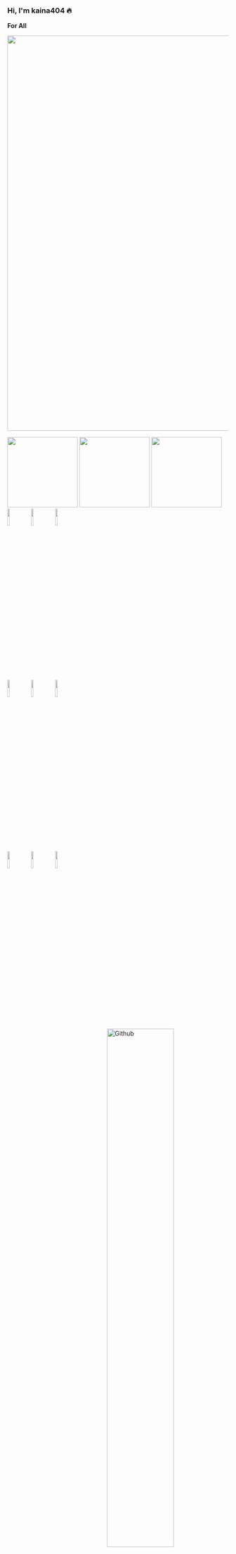 ### Hi, I'm kaina404 🔥

<!-- Any image aligned to the right. Beware the width -->


<!--
** kaina404/kaina404** is a ✨ _special_ ✨ repository because its `README.md` (this file) appears on your GitHub profile.

Here are some ideas to get you started:

- 🔭 I’m currently working on ...
- 🌱 I’m currently learning ...
- 👯 I’m looking to collaborate on ...
- 🤔 I’m looking for help with ...
- 💬 Ask me about ...
- 📫 How to reach me: ...
- 😄 Pronouns: ...
- ⚡ Fun fact: ...
-->


**For All**

<!-- Your github readme stats
You can use this api: https://github.com/kaina404/github-readme-stats
-->
  
<img width = "900" src="http://github-profile-summary-cards.vercel.app/api/cards/profile-details?username=kaina404&theme=dracula" />

<p>
  <img height="160" src="http://github-profile-summary-cards.vercel.app/api/cards/stats?username=kaina404&theme=dracula"/>
  
  <img height="160" src="http://github-profile-summary-cards.vercel.app/api/cards/repos-per-language?username=kaina404&theme=dracula"/>

  <img height="160" src="https://github-profile-summary-cards.vercel.app/api/cards/productive-time?username=kaina404&theme=dracula&utcOffset=8"/>
  <code><img width="10%" src="https://www.vectorlogo.zone/logos/dartlang/dartlang-ar21.svg"></code>
  <code><img width="10%" src="https://www.vectorlogo.zone/logos/java/java-ar21.svg"></code>
  <code><img width="10%" src="https://www.vectorlogo.zone/logos/kotlin/kotlin-ar21.svg"></code>
  <br/>
   <code><img width="10%" src="https://www.vectorlogo.zone/logos/swift/swift-ar21.svg"></code>
  <code><img width="10%" src="https://www.vectorlogo.zone/logos/git-scm/git-scm-ar21.svg"></code>
  <code><img width="10%" src="https://www.vectorlogo.zone/logos/gradle/gradle-ar21.svg"></code>
   <br/>
  <code><img width="10%" src="https://www.vectorlogo.zone/logos/flutterio/flutterio-ar21.svg"></code>
  <code><img width="10%" src="https://www.vectorlogo.zone/logos/android/android-ar21.svg"></code>
  <code><img width="10%" src="https://www.vectorlogo.zone/logos/apple_xcode/apple_xcode-ar21.svg"></code>
</p>

<img width="55%" align="right" alt="Github" src="https://github.com/kaina404/TimePro/blob/master/assets/images/login_logo.png?raw=true" />
